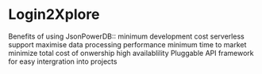 # Login2Xplore
Benefits of using JsonPowerDB::
minimum development cost
serverless support
maximise data processing performance
minimum time to market
minimize total cost of onwership
high availablility
Pluggable API framework for easy intergration into projects
